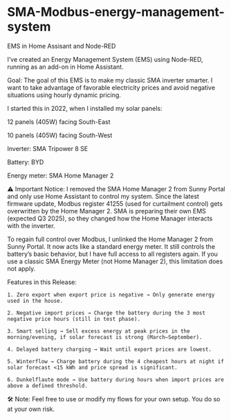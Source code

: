 # SMA-Modbus-energy-management-system
EMS in Home Assisant and Node-RED

I’ve created an Energy Management System (EMS) using Node-RED, running as an add-on in Home Assistant.

Goal:
The goal of this EMS is to make my classic SMA inverter smarter. I want to take advantage of favorable electricity prices and avoid negative situations using hourly dynamic pricing.

I started this in 2022, when I installed my solar panels:

12 panels (405W) facing South-East

10 panels (405W) facing South-West

Inverter: SMA Tripower 8 SE

Battery: BYD

Energy meter: SMA Home Manager 2

⚠️ Important Notice:
I removed the SMA Home Manager 2 from Sunny Portal and only use Home Assistant to control my system.
Since the latest firmware update, Modbus register 41255 (used for curtailment control) gets overwritten by the Home Manager 2.
SMA is preparing their own EMS (expected Q3 2025), so they changed how the Home Manager interacts with the inverter.

To regain full control over Modbus, I unlinked the Home Manager 2 from Sunny Portal.
It now acts like a standard energy meter. It still controls the battery’s basic behavior, but I have full access to all registers again.
If you use a classic SMA Energy Meter (not Home Manager 2), this limitation does not apply.

Features in this Release:
    
    1. Zero export when export price is negative → Only generate energy used in the house.

    2. Negative import prices → Charge the battery during the 3 most negative price hours (still in test phase).

    3. Smart selling → Sell excess energy at peak prices in the morning/evening, if solar forecast is strong (March–September).

    4. Delayed battery charging → Wait until export prices are lowest.

    5. Winterflow → Charge battery during the 4 cheapest hours at night if solar forecast <15 kWh and price spread is significant.

    6. Dunkelflaute mode → Use battery during hours when import prices are above a defined threshold.

🛠️ Note:
Feel free to use or modify my flows for your own setup. You do so at your own risk.
